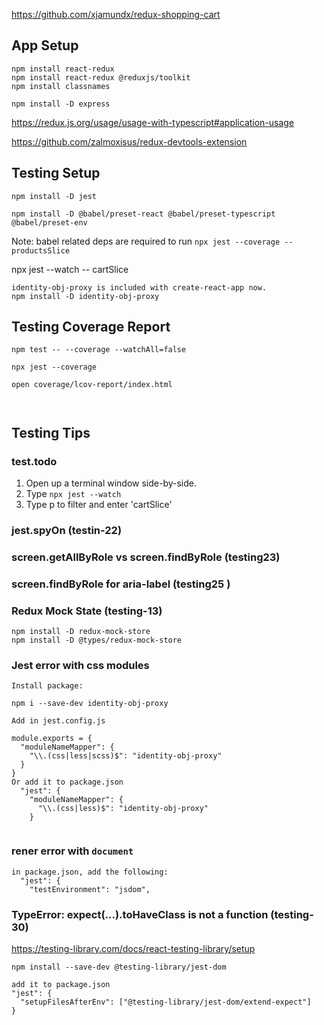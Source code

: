 https://github.com/xjamundx/redux-shopping-cart

## App Setup

```
npm install react-redux
npm install react-redux @reduxjs/toolkit
npm install classnames

npm install -D express

```

https://redux.js.org/usage/usage-with-typescript#application-usage

https://github.com/zalmoxisus/redux-devtools-extension

## Testing Setup

```
npm install -D jest

npm install -D @babel/preset-react @babel/preset-typescript @babel/preset-env
```

Note: babel related deps are required to run `npx jest --coverage -- productsSlice`

npx jest --watch -- cartSlice

```
identity-obj-proxy is included with create-react-app now.
npm install -D identity-obj-proxy
```

## Testing Coverage Report

```
npm test -- --coverage --watchAll=false

npx jest --coverage

open coverage/lcov-report/index.html



```

## Testing Tips

### test.todo

1. Open up a terminal window side-by-side.
2. Type `npx jest --watch`
3. Type p to filter and enter 'cartSlice'

### jest.spyOn (testin-22)

### screen.getAllByRole vs screen.findByRole (testing23)

### screen.findByRole for aria-label (testing25 )

### Redux Mock State (testing-13)

```
npm install -D redux-mock-store
npm install -D @types/redux-mock-store
```

### Jest error with css modules

```
Install package:

npm i --save-dev identity-obj-proxy

Add in jest.config.js

module.exports = {
  "moduleNameMapper": {
    "\\.(css|less|scss)$": "identity-obj-proxy"
  }
}
Or add it to package.json
  "jest": {
    "moduleNameMapper": {
      "\\.(css|less)$": "identity-obj-proxy"
    }


```

### rener error with `document`

```
in package.json, add the following:
  "jest": {
    "testEnvironment": "jsdom",
```

### TypeError: expect(...).toHaveClass is not a function (testing-30)

https://testing-library.com/docs/react-testing-library/setup

```
npm install --save-dev @testing-library/jest-dom

add it to package.json
"jest": {
  "setupFilesAfterEnv": ["@testing-library/jest-dom/extend-expect"]
}
```
